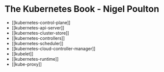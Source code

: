 # The Kubernetes Book - Nigel Poulton

- [[kubernetes-control-plane]]
- [[kubernetes-api-server]]
- [[kubernetes-cluster-store]]
- [[kubernetes-controllers]]
- [[kubernetes-scheduler]]
- [[kubernetes-cloud-controller-manager]]
- [[kubelet]]
- [[kubernetes-runtime]]
- [[kube-proxy]]
